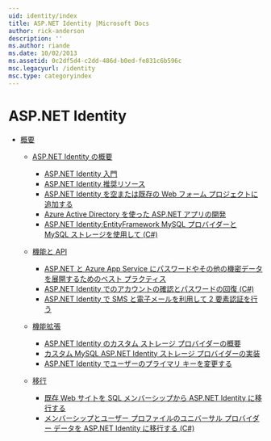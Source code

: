 ```yaml
---
uid: identity/index
title: ASP.NET Identity |Microsoft Docs
author: rick-anderson
description: ''
ms.author: riande
ms.date: 10/02/2013
ms.assetid: 0c2df5d4-c2dd-486d-b0ed-fe831c6b596c
msc.legacyurl: /identity
msc.type: categoryindex
---
```

<a name="aspnet-identity"></a>ASP.NET Identity
====================
- [概要](overview/index.md)

    - [ASP.NET Identity の概要](overview/getting-started/index.md)

        - [ASP.NET Identity 入門](overview/getting-started/introduction-to-aspnet-identity.md)
        - [ASP.NET Identity 推奨リソース](overview/getting-started/aspnet-identity-recommended-resources.md)
        - [ASP.NET Identity を空または既存の Web フォーム プロジェクトに追加する](overview/getting-started/adding-aspnet-identity-to-an-empty-or-existing-web-forms-project.md)
        - [Azure Active Directory を使った ASP.NET アプリの開発](overview/getting-started/developing-aspnet-apps-with-windows-azure-active-directory.md)
        - [ASP.NET Identity:EntityFramework MySQL プロバイダーと MySQL ストレージを使用して (C#)](overview/getting-started/aspnet-identity-using-mysql-storage-with-an-entityframework-mysql-provider.md)
    - [機能と API](overview/features-api/index.md)

        - [ASP.NET と Azure App Service にパスワードやその他の機密データを展開するためのベスト プラクティス](overview/features-api/best-practices-for-deploying-passwords-and-other-sensitive-data-to-aspnet-and-azure.md)
        - [ASP.NET Identity でのアカウントの確認とパスワードの回復 (C#)](overview/features-api/account-confirmation-and-password-recovery-with-aspnet-identity.md)
        - [ASP.NET Identity で SMS と電子メールを利用して 2 要素認証を行う](overview/features-api/two-factor-authentication-using-sms-and-email-with-aspnet-identity.md)
    - [機能拡張](overview/extensibility/index.md)

        - [ASP.NET Identity のカスタム ストレージ プロバイダーの概要](overview/extensibility/overview-of-custom-storage-providers-for-aspnet-identity.md)
        - [カスタム MySQL ASP.NET Identity ストレージ プロバイダーの実装](overview/extensibility/implementing-a-custom-mysql-aspnet-identity-storage-provider.md)
        - [ASP.NET Identity でユーザーのプライマリ キーを変更する](overview/extensibility/change-primary-key-for-users-in-aspnet-identity.md)
    - [移行](overview/migrations/index.md)

        - [既存 Web サイトを SQL メンバーシップから ASP.NET Identity に移行する](overview/migrations/migrating-an-existing-website-from-sql-membership-to-aspnet-identity.md)
        - [メンバーシップとユーザー プロファイルのユニバーサル プロバイダー データを ASP.NET Identity に移行する (C#)](overview/migrations/migrating-universal-provider-data-for-membership-and-user-profiles-to-aspnet-identity.md)

